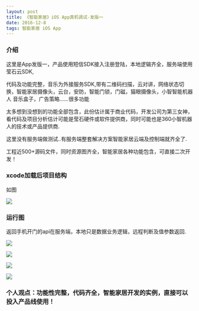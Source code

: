 ```yaml
---
layout: post
title: 《智能家居》iOS App真机调试-发版一
date: 2016-12-8
tags: 智能家居 iOS App
---
```


### 介绍


  这里是App发版一，产品使用短信SDK接入注册登陆，本地逻辑齐全，服务端使用莹石云SDK,

代码及功能完整，音乐为外接服务SDK,带有二维码扫描，云对讲，网络状态切换，智能家居摄像头，云台，安防，智能门锁，门磁，猫眼摄像头，小智智能机器人 音乐盒子，广告策略......很多功能

太多想到没想到的功能全部包含，此份估计属于商业代码，开发公司为第三女神，看代码及项目分析估计可能是莹石硬件或软件提供商，同时可能也是360小智机器人的技术或产品提供商.

这里没有服务端做测试..有服务端整套解决方案智能家居云端及控制端就齐全了.

工程近500+源码文件，同时资源图齐全，智能家居各种功能包含，可直接二次开发！


### xcode加载后项目结构

如图

![](/images/posts/home1/home-1.png)

### 运行图

返回手机开门的api在服务端，本地只是数据业务逻辑，远程判断及值参数返回.

![](/images/posts/home1/home-2.png)

![](/images/posts/home1/home-3.png)

![](/images/posts/home1/home-4.png)

![](/images/posts/home1/home-5.png)


### 个人观点：功能性完整，代码齐全，智能家居开发的实例，直接可以投入产品线使用！
